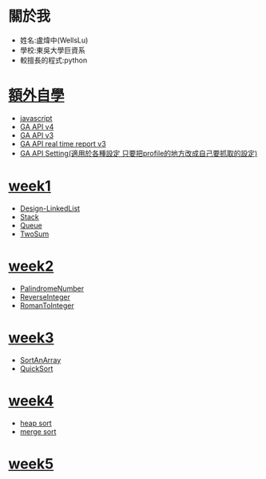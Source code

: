 # 關於我
* 姓名:盧煒中(WellsLu)
* 學校:東吳大學巨資系
* 較擅長的程式:python
# [額外自學](https://github.com/wellslu/DSA/blob/master/%E8%87%AA%E5%AD%B8)
- [javascript](https://github.com/wellslu/js_learn)
- [GA API v4](https://github.com/wellslu/DSA/blob/master/%E8%87%AA%E5%AD%B8/GA%20API%20v4.ipynb)
- [GA API v3](https://github.com/wellslu/DSA/blob/master/%E8%87%AA%E5%AD%B8/ga%20api%20v3.ipynb)
- [GA API real time report v3](https://github.com/wellslu/DSA/blob/master/%E8%87%AA%E5%AD%B8/GA%20API%20real%20time%20report%20v3.ipynb)
- [GA API Setting(適用於各種設定 只要把profile的地方改成自己要抓取的設定)](https://github.com/wellslu/DSA/blob/master/%E8%87%AA%E5%AD%B8/GA%20API%20Setting.ipynb)
# [week1](https://github.com/wellslu/DSA/tree/master/week1)
- [Design-LinkedList](https://github.com/wellslu/DSA/blob/master/week1/Design-LinkedList.py)
- [Stack](https://github.com/wellslu/DSA/blob/master/week1/MinStack2.py)
- [Queue](https://github.com/wellslu/DSA/blob/master/week1/MyQueue.py)
- [TwoSum](https://github.com/wellslu/DSA/blob/master/week1/TwoSum.py)
# [week2](https://github.com/wellslu/DSA/tree/master/week2)
- [PalindromeNumber](https://github.com/wellslu/DSA/tree/master/week2/PalindromeNumber.py)
- [ReverseInteger](https://github.com/wellslu/DSA/tree/master/week2/ReverseInteger.py)
- [RomanToInteger](https://github.com/wellslu/DSA/tree/master/week2/RomanToInteger.py)
# [week3](https://github.com/wellslu/DSA/tree/master/week3)
- [SortAnArray](https://github.com/wellslu/DSA/blob/master/week3/SortAnArray.py)
- [QuickSort](https://github.com/wellslu/DSA/blob/master/week3/quicksort.ipynb)
# [week4](https://github.com/wellslu/DSA/tree/master/week4)
- [heap sort](https://github.com/wellslu/DSA/blob/master/week4/heap_sort_06170107.py)
- [merge sort](https://github.com/wellslu/DSA/blob/master/week4/merge_sort_06170107.py)
# [week5](https://github.com/wellslu/DSA/tree/master/week5)
